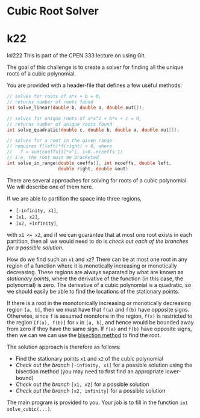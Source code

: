 # Cubic Root Solver
# k22

lol222
This is part of the CPEN 333 lecture on using Git.

The goal of this challenge is to create a solver for finding all
the unique roots of a cubic polynomial.

 You are provided with a header-file that defines a few useful methods:
 ```cpp
 // solves for roots of a*x + b = 0,
 // returns number of roots found
 int solve_linear(double b, double a, double out[]);

 // solves for unique roots of a*x^2 + b*x + c = 0,
 // returns number of unique roots found
 int solve_quadratic(double c, double b, double a, double out[]);

 // solves for a root in the given range
 // requires f(left)*f(right) < 0, where
 //   f = sum(coeffs[i]*x^i, i=0..ncoeffs-1)
 // i.e. the root must be bracketed
 int solve_in_range(double coeffs[], int ncoeffs, double left,
                    double right, double &out)
 ```

There are several approaches for solving for roots of a cubic polynomial.
We will describe one of them here.

If we are able to partition the space into three regions,
  - `[-infinity, x1]`,
  - `[x1, x2]`,
  - `[x2, +infinity]`,

with `x1 <= x2`, and if we can guarantee that at most one root exists in
each partition, then all we would need to do is *check out each of the
branches for a possible solution*.

How do we find such an `x1` and `x2`?  There can be at most one root
in any region of a function where it is monotically increasing or
monotically decreasing.  These regions are always separated by what
are known as *stationary points*, where the derivative of the function
(in this case, the polynomial) is zero.  The derivative of a cubic
polynomial is a quadratic, so we should easily
be able to find the locations of the stationary points.

If there is a root in the monotonically increasing or monotically decreasing
region `[a, b]`, then we must have that `f(a)` and `f(b)` have opposite
signs.  Otherwise, since `f` is assumed monotone in the region, `f(x)` is
restricted to the region `[f(a), f(b)]` for `x` in `[a, b]`, and hence
would be bounded away from zero if they have the same sign.
If `f(a)` and `f(b)` have opposite signs, then
we can we can use the [bisection method](https://en.wikipedia.org/wiki/Bisection_method)
to find the root.

The solution approach is therefore as follows:

- Find the stationary points `x1` and `x2` of the cubic polynomial
- *Check out the branch* `[-infinity, x1]` for a possible solution using the
  bisection method (you may need to first find an appropriate lower-bound)
- *Check out the branch* `[x1, x2]` for a possible solution
- *Check out the branch* `[x2, infinity]` for a possible solution

The main program is provided to you.  Your job is to fill in the function
`int solve_cubic(...)`.

